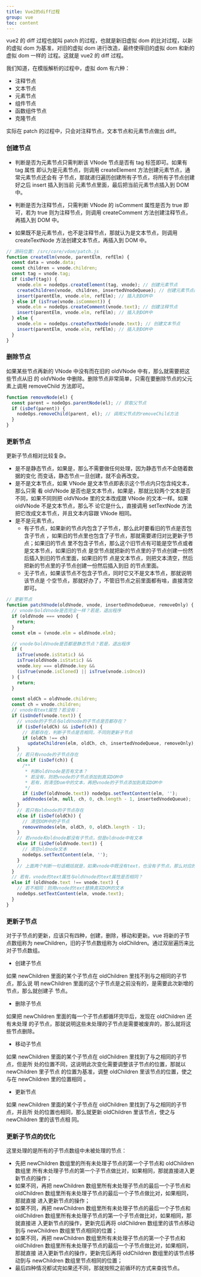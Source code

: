 ```yaml
---
title: Vue2的diff过程
group: vue
toc: content
---
```


vue2 的 diff 过程也就叫 patch 的过程，也就是新旧虚拟 dom 的比对过程，以新的虚拟
dom 为基准，对旧的虚拟 dom 进行改造，最终使得旧的虚拟 dom 和新的虚拟 dom 一样的
过程。这就是 vue2 的 diff 过程。

我们知道，在模版解析的过程中，虚拟 dom 有六种：

- 注释节点
- 文本节点
- 元素节点
- 组件节点
- 函数组件节点
- 克隆节点

实际在 patch 的过程中，只会对注释节点，文本节点和元素节点做出 diff。

### 创建节点

- 判断是否为元素节点只需判断该 VNode 节点是否有 tag 标签即可。如果有 tag 属性
  即认为是元素节点，则调用 createElement 方法创建元素节点，通常元素节点还会有
  子节点，那就递归遍历创建所有子节点，将所有子节点创建好之后 insert 插入到当前
  元素节点里面，最后把当前元素节点插入到 DOM 中。

- 判断是否为注释节点，只需判断 VNode 的 isComment 属性是否为 true 即可，若为
  true 则为注释节点，则调用 createComment 方法创建注释节点，再插入到 DOM 中。

- 如果既不是元素节点，也不是注释节点，那就认为是文本节点，则调用
  createTextNode 方法创建文本节点，再插入到 DOM 中。

```js
// 源码位置: /src/core/vdom/patch.js
function createElm(vnode, parentElm, refElm) {
  const data = vnode.data;
  const children = vnode.children;
  const tag = vnode.tag;
  if (isDef(tag)) {
    vnode.elm = nodeOps.createElement(tag, vnode); // 创建元素节点
    createChildren(vnode, children, insertedVnodeQueue); // 创建元素节点的子节点
    insert(parentElm, vnode.elm, refElm); // 插入到DOM中
  } else if (isTrue(vnode.isComment)) {
    vnode.elm = nodeOps.createComment(vnode.text); // 创建注释节点
    insert(parentElm, vnode.elm, refElm); // 插入到DOM中
  } else {
    vnode.elm = nodeOps.createTextNode(vnode.text); // 创建文本节点
    insert(parentElm, vnode.elm, refElm); // 插入到DOM中
  }
}
```

### 删除节点

如果某些节点再新的 VNode 中没有而在旧的 oldVNode 中有，那么就需要把这些节点从旧
的 oldVNode 中删除。删除节点非常简单，只需在要删除节点的父元素上调用 removeChild
方法即可。

```js
function removeNode(el) {
  const parent = nodeOps.parentNode(el); // 获取父节点
  if (isDef(parent)) {
    nodeOps.removeChild(parent, el); // 调用父节点的removeChild方法
  }
}
```

### 更新节点

更新子节点相对比较复杂。

- 是不是静态节点，如果是，那么不需要做任何处理，因为静态节点不会随着数据的变化
  而变话，静态节点一旦创建，就不会再改变。
- 是不是文本节点，如果 VNode 是文本节点即表示这个节点内只包含纯文本，那么只需
  看 oldVNode 是否也是文本节点，如果是，那就比较两个文本是否不同，如果不同则把
  oldVNode 里的文本改成跟 VNode 的文本一样。如果 oldVNode 不是文本节点，那么不
  论它是什么，直接调用 setTextNode 方法把它改成文本节点，并且文本内容跟 VNode
  相同。
- 是不是元素节点，
  - 有子节点，如果新的节点内包含了子节点，那么此时要看旧的节点是否包含子节点
    ，如果旧的节点里也包含了子节点，那就需要递归对比更新子节点；如果旧的节点
    里不包含子节点，那么这个旧节点有可能是空节点或者是文本节点，如果旧的节点
    是空节点就把新的节点里的子节点创建一份然后插入到旧的节点里面，如果旧的节
    点是文本节点，则把文本清空，然后把新的节点里的子节点创建一份然后插入到旧
    的节点里面。
  - 无子节点，如果该节点不包含子节点，同时它又不是文本节点，那就说明该节点是
    个空节点，那就好办了，不管旧节点之前里面都有啥，直接清空即可。

```js
// 更新节点
function patchVnode(oldVnode, vnode, insertedVnodeQueue, removeOnly) {
  // vnode与oldVnode是否完全一样？若是，退出程序
  if (oldVnode === vnode) {
    return;
  }
  const elm = (vnode.elm = oldVnode.elm);

  // vnode与oldVnode是否都是静态节点？若是，退出程序
  if (
    isTrue(vnode.isStatic) &&
    isTrue(oldVnode.isStatic) &&
    vnode.key === oldVnode.key &&
    (isTrue(vnode.isCloned) || isTrue(vnode.isOnce))
  ) {
    return;
  }

  const oldCh = oldVnode.children;
  const ch = vnode.children;
  // vnode有text属性？若没有：
  if (isUndef(vnode.text)) {
    // vnode的子节点与oldVnode的子节点是否都存在？
    if (isDef(oldCh) && isDef(ch)) {
      // 若都存在，判断子节点是否相同，不同则更新子节点
      if (oldCh !== ch)
        updateChildren(elm, oldCh, ch, insertedVnodeQueue, removeOnly);
    }
    // 若只有vnode的子节点存在
    else if (isDef(ch)) {
      /**
       * 判断oldVnode是否有文本？
       * 若没有，则把vnode的子节点添加到真实DOM中
       * 若有，则清空Dom中的文本，再把vnode的子节点添加到真实DOM中
       */
      if (isDef(oldVnode.text)) nodeOps.setTextContent(elm, '');
      addVnodes(elm, null, ch, 0, ch.length - 1, insertedVnodeQueue);
    }
    // 若只有oldnode的子节点存在
    else if (isDef(oldCh)) {
      // 清空DOM中的子节点
      removeVnodes(elm, oldCh, 0, oldCh.length - 1);
    }
    // 若vnode和oldnode都没有子节点，但是oldnode中有文本
    else if (isDef(oldVnode.text)) {
      // 清空oldnode文本
      nodeOps.setTextContent(elm, '');
    }
    // 上面两个判断一句话概括就是，如果vnode中既没有text，也没有子节点，那么对应的oldnode中有什么就清空什么
  }
  // 若有，vnode的text属性与oldVnode的text属性是否相同？
  else if (oldVnode.text !== vnode.text) {
    // 若不相同：则用vnode的text替换真实DOM的文本
    nodeOps.setTextContent(elm, vnode.text);
  }
}
```

### 更新子节点

对于子节点的更新，应该只有四种，创建，删除，移动和更新。vue 将新的子节点数组称为
newChildren，旧的子节点数组称为 oldChildren。通过双层遍历来比对子节点数组。

- 创建子节点

如果 newChildren 里面的某个子节点在 oldChildren 里找不到与之相同的子节点，那么说
明 newChildren 里面的这个子节点是之前没有的，是需要此次新增的节点，那么就创建子
节点。

- 删除子节点

如果把 newChildren 里面的每一个子节点都循环完毕后，发现在 oldChildren 还有未处理
的子节点，那就说明这些未处理的子节点是需要被废弃的，那么就将这些节点删除。

- 移动子节点

如果 newChildren 里面的某个子节点在 oldChildren 里找到了与之相同的子节点，但是所
处的位置不同，这说明此次变化需要调整该子节点的位置，那就以 newChildren 里子节点
的位置为基准，调整 oldChildren 里该节点的位置，使之与在 newChildren 里的位置相同
。

- 更新节点

如果 newChildren 里面的某个子节点在 oldChildren 里找到了与之相同的子节点，并且所
处的位置也相同，那么就更新 oldChildren 里该节点，使之与 newChildren 里的该节点相
同。

### 更新子节点的优化

这里处理的是所有的子节点数组中未被处理的节点：

- 先把 newChildren 数组里的所有未处理子节点的第一个子节点和 oldChildren 数组里
  所有未处理子节点的第一个子节点做比对，如果相同，那就直接进入更新节点的操作；
- 如果不同，再把 newChildren 数组里所有未处理子节点的最后一个子节点和
  oldChildren 数组里所有未处理子节点的最后一个子节点做比对，如果相同，那就直接
  进入更新节点的操作；
- 如果不同，再把 newChildren 数组里所有未处理子节点的最后一个子节点和
  oldChildren 数组里所有未处理子节点的第一个子节点做比对，如果相同，那就直接进
  入更新节点的操作，更新完后再将 oldChildren 数组里的该节点移动到与
  newChildren 数组里节点相同的位置；
- 如果不同，再把 newChildren 数组里所有未处理子节点的第一个子节点和
  oldChildren 数组里所有未处理子节点的最后一个子节点做比对，如果相同，那就直接
  进入更新节点的操作，更新完后再将 oldChildren 数组里的该节点移动到与
  newChildren 数组里节点相同的位置；
- 最后四种情况都试完如果还不同，那就按照之前循环的方式来查找节点。
